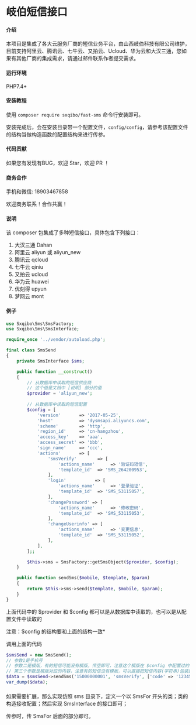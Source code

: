 # 岐伯短信接口

#### 介绍
本项目是集成了各大云服务厂商的短信业务平台，由山西岐伯科技有限公司维护，目前支持阿里云、腾讯云、七牛云、又拍云、Ucloud、华为云和大汉三通，您如果有其他厂商的集成需求，请通过邮件联系作者提交需求。

#### 运行环境

PHP7.4+

#### 安装教程

使用 `composer require sxqibo/fast-sms` 命令行安装即可。

安装完成后，会在安装目录带一个配置文件，`config/config`，请参考该配置文件的结构当做构造函数的配置结构来进行传参。

#### 代码贡献

如果您有发现有BUG，欢迎 Star，欢迎 PR ！

#### 商务合作

手机和微信: 18903467858

欢迎商务联系！合作共赢！

#### 说明

该 composer 包集成了多种短信接口，具体包含下列接口：
1. 大汉三通 Dahan
2. 阿里云 aliyun 或 aliyun_new
3. 腾讯云 qcloud
4. 七牛云 qiniu
5. 又拍云 ucloud
6. 华为云 huawei
7. 优刻得 upyun
8. 梦网云 mont

#### 例子

```php
use Sxqibo\Sms\SmsFactory;
use Sxqibo\Sms\SmsInterface;

require_once '../vendor/autoload.php';

final class SmsSend
{
    private SmsInterface $sms;

    public function __construct()
    {
        // 从数据库中读取的短信供应商
        // 这个值是文档中 [说明] 部分的值
        $provider = 'aliyun_new';
        
        // 从数据库中读取的短信配置
        $config = [
            'version'       => '2017-05-25',
            'host'          => 'dysmsapi.aliyuncs.com',
            'scheme'        => 'http',
            'region_id'     => 'cn-hangzhou',
            'access_key'    => 'aaa',
            'access_secret' => 'bbb',
            'sign_name'     => 'ccc',
            'actions'       => [
                'smsVerify'        => [
                    'actions_name'      => '验证码短信',
                    'template_id'  => 'SMS_264200953',
                ],
                'login'           => [
                    'actions_name'      => '登录验证',
                    'template_id'  => 'SMS_53115057',
                ],
                'changePassword' => [
                    'actions_name'      => '修改密码',
                    'template_id'  => 'SMS_53115053',
                ],
                'changeUserinfo' => [
                    'actions_name'      => '变更信息',
                    'template_id'  => 'SMS_53115052',
                ],
            ],
        ];;

        $this->sms = SmsFactory::getSmsObject($provider, $config);
    }

    public function sendSms($mobile, $template, $param)
    {
        return $this->sms->send($template, $mobile, $param);
    }
}
```

上面代码中的 $provider 和 $config 都可以是从数据库中读取的，也可以是从配置文件中读取的

注意：$config 的结构要和上面的结构一致*

调用上面的代码

```php
$smsSend = new SmsSend();
// 参数1是手机号
// 参数二是模版，有的短信可能没有模版，传空即可，注意这个模版在 $config 中配置过的
// 第三个参数是模版对应的内容，注意有的短信没有模板，可以直接把短信内容(字符串)包装到数组中即可，如['123456']
$data = $smsSend->sendSms('15000000001', 'smsVerify', ['code' => '123456']);
var_dump($data);
```

#### 

如果需要扩展，那么实现仿照 sms 目录下，定义一个以 SmsFor 开头的类；类的构造接收配置；然后实现 SmsInterface 的接口即可；

传参时，传 SmsFor 后面的部分即可。
